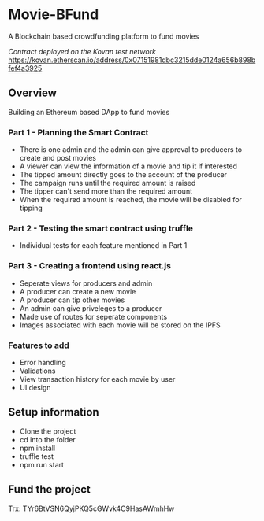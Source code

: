 # Movie-BFund
A Blockchain based crowdfunding platform to fund movies

*Contract deployed on the Kovan test network*
https://kovan.etherscan.io/address/0x07151981dbc3215dde0124a656b898bfef4a3925

## Overview
Building an Ethereum based DApp to fund movies

### Part 1 - Planning the Smart Contract
- There is one admin and the admin can give approval to producers to create and post movies
- A viewer can view the information of a movie and tip it if interested
- The tipped amount directly goes to the account of the producer
- The campaign runs until the required amount is raised
- The tipper can't send more than the required amount
- When the required amount is reached, the movie will be disabled for tipping

### Part 2 - Testing the smart contract using truffle
- Individual tests for each feature mentioned in Part 1

### Part 3 - Creating a frontend using react.js
- Seperate views for producers and admin
- A producer can create a new movie
- A producer can tip other movies
- An admin can give priveleges to a producer
- Made use of routes for seperate components
- Images associated with each movie will be stored on the IPFS

### Features to add
- Error handling
- Validations
- View transaction history for each movie by user
- UI design

## Setup information
- Clone the project
- cd into the folder
- npm install 
- truffle test
- npm run start

## Fund the project

Trx: TYr6BtVSN6QyjPKQ5cGWvk4C9HasAWmhHw
